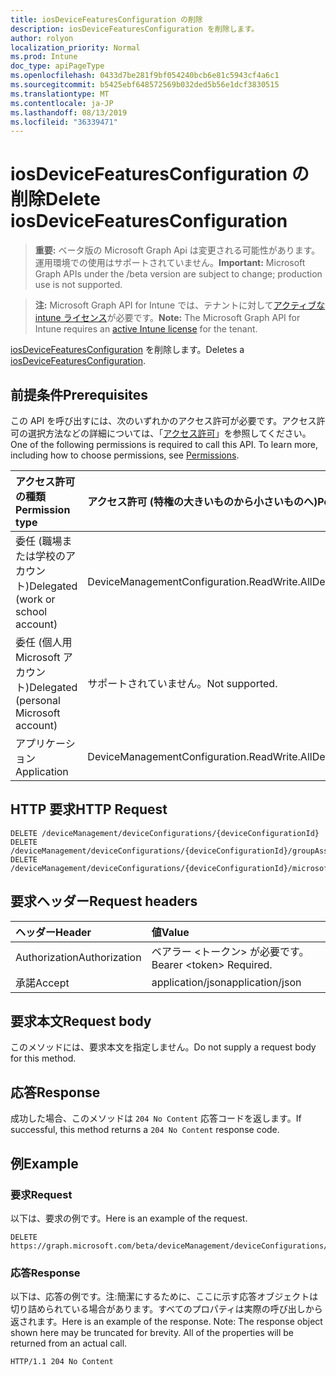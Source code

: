 ```yaml
---
title: iosDeviceFeaturesConfiguration の削除
description: iosDeviceFeaturesConfiguration を削除します。
author: rolyon
localization_priority: Normal
ms.prod: Intune
doc_type: apiPageType
ms.openlocfilehash: 0433d7be281f9bf054240bcb6e81c5943cf4a6c1
ms.sourcegitcommit: b5425ebf648572569b032ded5b56e1dcf3830515
ms.translationtype: MT
ms.contentlocale: ja-JP
ms.lasthandoff: 08/13/2019
ms.locfileid: "36339471"
---
```

# <a name="delete-iosdevicefeaturesconfiguration"></a><span data-ttu-id="6da70-103">iosDeviceFeaturesConfiguration の削除</span><span class="sxs-lookup"><span data-stu-id="6da70-103">Delete iosDeviceFeaturesConfiguration</span></span>

> <span data-ttu-id="6da70-104">**重要:** ベータ版の Microsoft Graph Api は変更される可能性があります。運用環境での使用はサポートされていません。</span><span class="sxs-lookup"><span data-stu-id="6da70-104">**Important:** Microsoft Graph APIs under the /beta version are subject to change; production use is not supported.</span></span>

> <span data-ttu-id="6da70-105">**注:** Microsoft Graph API for Intune では、テナントに対して[アクティブな intune ライセンス](https://go.microsoft.com/fwlink/?linkid=839381)が必要です。</span><span class="sxs-lookup"><span data-stu-id="6da70-105">**Note:** The Microsoft Graph API for Intune requires an [active Intune license](https://go.microsoft.com/fwlink/?linkid=839381) for the tenant.</span></span>

<span data-ttu-id="6da70-106">[iosDeviceFeaturesConfiguration](../resources/intune-deviceconfig-iosdevicefeaturesconfiguration.md) を削除します。</span><span class="sxs-lookup"><span data-stu-id="6da70-106">Deletes a [iosDeviceFeaturesConfiguration](../resources/intune-deviceconfig-iosdevicefeaturesconfiguration.md).</span></span>

## <a name="prerequisites"></a><span data-ttu-id="6da70-107">前提条件</span><span class="sxs-lookup"><span data-stu-id="6da70-107">Prerequisites</span></span>
<span data-ttu-id="6da70-p101">この API を呼び出すには、次のいずれかのアクセス許可が必要です。アクセス許可の選択方法などの詳細については、「[アクセス許可](/graph/permissions-reference)」を参照してください。</span><span class="sxs-lookup"><span data-stu-id="6da70-p101">One of the following permissions is required to call this API. To learn more, including how to choose permissions, see [Permissions](/graph/permissions-reference).</span></span>

|<span data-ttu-id="6da70-110">アクセス許可の種類</span><span class="sxs-lookup"><span data-stu-id="6da70-110">Permission type</span></span>|<span data-ttu-id="6da70-111">アクセス許可 (特権の大きいものから小さいものへ)</span><span class="sxs-lookup"><span data-stu-id="6da70-111">Permissions (from most to least privileged)</span></span>|
|:---|:---|
|<span data-ttu-id="6da70-112">委任 (職場または学校のアカウント)</span><span class="sxs-lookup"><span data-stu-id="6da70-112">Delegated (work or school account)</span></span>|<span data-ttu-id="6da70-113">DeviceManagementConfiguration.ReadWrite.All</span><span class="sxs-lookup"><span data-stu-id="6da70-113">DeviceManagementConfiguration.ReadWrite.All</span></span>|
|<span data-ttu-id="6da70-114">委任 (個人用 Microsoft アカウント)</span><span class="sxs-lookup"><span data-stu-id="6da70-114">Delegated (personal Microsoft account)</span></span>|<span data-ttu-id="6da70-115">サポートされていません。</span><span class="sxs-lookup"><span data-stu-id="6da70-115">Not supported.</span></span>|
|<span data-ttu-id="6da70-116">アプリケーション</span><span class="sxs-lookup"><span data-stu-id="6da70-116">Application</span></span>|<span data-ttu-id="6da70-117">DeviceManagementConfiguration.ReadWrite.All</span><span class="sxs-lookup"><span data-stu-id="6da70-117">DeviceManagementConfiguration.ReadWrite.All</span></span>|

## <a name="http-request"></a><span data-ttu-id="6da70-118">HTTP 要求</span><span class="sxs-lookup"><span data-stu-id="6da70-118">HTTP Request</span></span>
<!-- {
  "blockType": "ignored"
}
-->
``` http
DELETE /deviceManagement/deviceConfigurations/{deviceConfigurationId}
DELETE /deviceManagement/deviceConfigurations/{deviceConfigurationId}/groupAssignments/{deviceConfigurationGroupAssignmentId}/deviceConfiguration
DELETE /deviceManagement/deviceConfigurations/{deviceConfigurationId}/microsoft.graph.windowsDomainJoinConfiguration/networkAccessConfigurations/{deviceConfigurationId}
```

## <a name="request-headers"></a><span data-ttu-id="6da70-119">要求ヘッダー</span><span class="sxs-lookup"><span data-stu-id="6da70-119">Request headers</span></span>
|<span data-ttu-id="6da70-120">ヘッダー</span><span class="sxs-lookup"><span data-stu-id="6da70-120">Header</span></span>|<span data-ttu-id="6da70-121">値</span><span class="sxs-lookup"><span data-stu-id="6da70-121">Value</span></span>|
|:---|:---|
|<span data-ttu-id="6da70-122">Authorization</span><span class="sxs-lookup"><span data-stu-id="6da70-122">Authorization</span></span>|<span data-ttu-id="6da70-123">ベアラー &lt;トークン&gt; が必要です。</span><span class="sxs-lookup"><span data-stu-id="6da70-123">Bearer &lt;token&gt; Required.</span></span>|
|<span data-ttu-id="6da70-124">承諾</span><span class="sxs-lookup"><span data-stu-id="6da70-124">Accept</span></span>|<span data-ttu-id="6da70-125">application/json</span><span class="sxs-lookup"><span data-stu-id="6da70-125">application/json</span></span>|

## <a name="request-body"></a><span data-ttu-id="6da70-126">要求本文</span><span class="sxs-lookup"><span data-stu-id="6da70-126">Request body</span></span>
<span data-ttu-id="6da70-127">このメソッドには、要求本文を指定しません。</span><span class="sxs-lookup"><span data-stu-id="6da70-127">Do not supply a request body for this method.</span></span>

## <a name="response"></a><span data-ttu-id="6da70-128">応答</span><span class="sxs-lookup"><span data-stu-id="6da70-128">Response</span></span>
<span data-ttu-id="6da70-129">成功した場合、このメソッドは `204 No Content` 応答コードを返します。</span><span class="sxs-lookup"><span data-stu-id="6da70-129">If successful, this method returns a `204 No Content` response code.</span></span>

## <a name="example"></a><span data-ttu-id="6da70-130">例</span><span class="sxs-lookup"><span data-stu-id="6da70-130">Example</span></span>

### <a name="request"></a><span data-ttu-id="6da70-131">要求</span><span class="sxs-lookup"><span data-stu-id="6da70-131">Request</span></span>
<span data-ttu-id="6da70-132">以下は、要求の例です。</span><span class="sxs-lookup"><span data-stu-id="6da70-132">Here is an example of the request.</span></span>
``` http
DELETE https://graph.microsoft.com/beta/deviceManagement/deviceConfigurations/{deviceConfigurationId}
```

### <a name="response"></a><span data-ttu-id="6da70-133">応答</span><span class="sxs-lookup"><span data-stu-id="6da70-133">Response</span></span>
<span data-ttu-id="6da70-p102">以下は、応答の例です。注:簡潔にするために、ここに示す応答オブジェクトは切り詰められている場合があります。すべてのプロパティは実際の呼び出しから返されます。</span><span class="sxs-lookup"><span data-stu-id="6da70-p102">Here is an example of the response. Note: The response object shown here may be truncated for brevity. All of the properties will be returned from an actual call.</span></span>
``` http
HTTP/1.1 204 No Content
```






